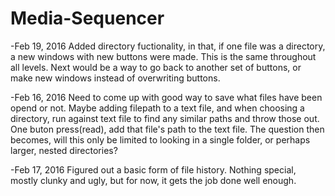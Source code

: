 # Media-Sequencer
-Feb 19, 2016
Added directory fuctionality, in that, if one file was a directory, a new windows with new buttons were made. This is the same throughout all levels. Next would be a way to go back to another set of buttons, or make new windows instead of overwriting buttons.


-Feb 16, 2016
Need to come up with good way to save what files have been opend or not. Maybe adding filepath to a text file, and when choosing a directory, run against text file to find any similar paths and throw those out. One buton press(read), add that file's path to the text file. The question then becomes, will this only be limited to looking in a single folder, or perhaps larger, nested directories?

-Feb 17, 2016
Figured out a basic form of file history. Nothing special, mostly clunky and ugly, but for now, it gets the job done well enough.


